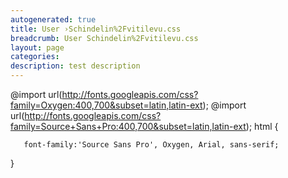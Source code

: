 ```yaml
---
autogenerated: true
title: User ›Schindelin%2Fvitilevu.css
breadcrumb: User Schindelin%2Fvitilevu.css
layout: page
categories: 
description: test description
---
```


@import url(http://fonts.googleapis.com/css?family=Oxygen:400,700&subset=latin,latin-ext); @import url(http://fonts.googleapis.com/css?family=Source+Sans+Pro:400,700&subset=latin,latin-ext); html {

`   font-family:'Source Sans Pro', Oxygen, Arial, sans-serif;`

}
